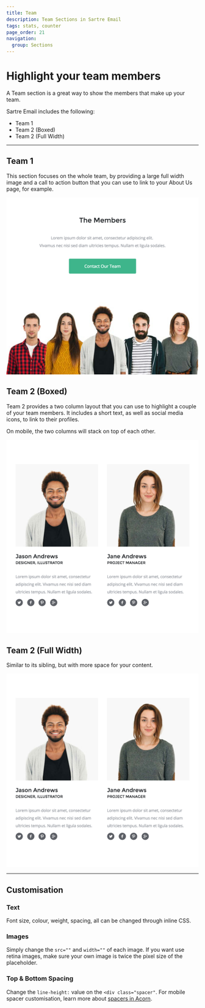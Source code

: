 ```yaml
---
title: Team
description: Team Sections in Sartre Email
tags: stats, counter
page_order: 21
navigation:
  group: Sections
---
```


# Highlight your team members

A Team section is a great way to show the members that make up your team.

Sartre Email includes the following:

- Team 1
- Team 2 (Boxed)
- Team 2 (Full Width)

---

## Team 1

This section focuses on the whole team, by providing a large full width image and a call to action button that you can use to link to your About Us page, for example.

![Team 1](/img/email/sartre/sections/team-1.jpg)

## Team 2 (Boxed)

Team 2 provides a two column layout that you can use to highlight a couple of your team members. It includes a short text, as well as social media icons, to link to their profiles.

On mobile, the two columns will stack on top of each other.

![Team 2](/img/email/sartre/sections/team-2.jpg)

## Team 2 (Full Width)

Similar to its sibling, but with more space for your content.

![Team 2](/img/email/sartre/sections/team-2.jpg)

---

## Customisation

### Text

Font size, colour, weight, spacing, all can be changed through inline CSS.

### Images

Simply change the `src=""` and `width=""` of each image. If you want use retina images, make sure your own image is twice the pixel size of the placeholder.

### Top & Bottom Spacing

Change the `line-height:` value on the `<div class="spacer"`. For mobile spacer customisation, learn more about [spacers in Acorn](https://thememountain.github.io/acorn/utilities/spacing.html).
